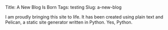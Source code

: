 Title: A New Blog Is Born
Tags: testing
Slug: a-new-blog

I am proudly bringing this site to life. It has been created using plain text and Pelican, a static site generator written in Python. Yes, Python.